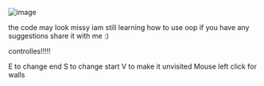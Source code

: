 ![image](https://github.com/user-attachments/assets/8585a12e-c50c-407e-83d3-67b3685a4961)


the code may look missy iam still learning how to use oop if you have any suggestions share it with me :)

controlles!!!!!

E to change end
S to change start
V to make it unvisited 
Mouse left click for walls


